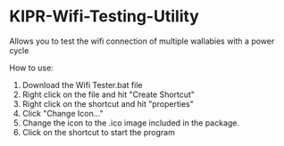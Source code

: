 # KIPR-Wifi-Testing-Utility
Allows you to test the wifi connection of multiple wallabies with a power cycle

How to use:

1. Download the Wifi Tester.bat file
2. Right click on the file and hit "Create Shortcut"
3. Right click on the shortcut and hit "properties"
4. Click "Change Icon..."
5. Change the icon to the .ico image included in the package.
6. Click on the shortcut to start the program
